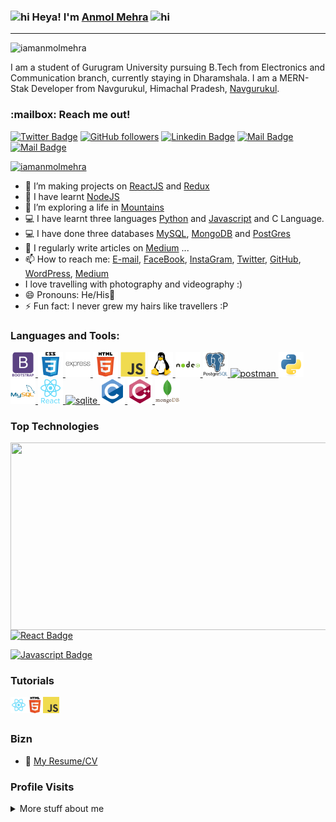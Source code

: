 ### <img src="https://user-images.githubusercontent.com/1303154/88677602-1635ba80-d120-11ea-84d8-d263ba5fc3c0.gif" width="28px" alt="hi"> Heya! I'm [Anmol Mehra](https://github.com/NavidMansuri5155) <img src="https://user-images.githubusercontent.com/1303154/88677602-1635ba80-d120-11ea-84d8-d263ba5fc3c0.gif" width="28px"  alt="hi">

<hr />

<p align="left"> <img src="https://komarev.com/ghpvc/?username=iamanmolmehra&label=Profile%20views&color=0e75b6&style=flat" alt="iamanmolmehra" /> </p>

I am a student of Gurugram University pursuing B.Tech from Electronics and Communication branch, currently staying in Dharamshala. I am a MERN-Stak Developer from Navgurukul, Himachal Pradesh, [Navgurukul](https://navgurukul.org/).

<h3>:mailbox: Reach me out!</h3>

[![Twitter Badge](https://img.shields.io/badge/-@iamanmolmehra-1ca0f1?style=flat&labelColor=1ca0f1&logo=twitter&logoColor=white&link=https://twitter.com/Ipnywis)](https://twitter.com/iamanmolmehra) [![GitHub followers](https://img.shields.io/github/followers/8?color=withe&label=GitHub&logo=Github&style=social)](https://github.com/iamanmolmehra) [![Linkedin Badge](https://img.shields.io/badge/-Anmol-0e76a8?style=flat&labelColor=0e76a8&logo=linkedin&logoColor=white)](https://www.linkedin.com/in/anmol-mehra-224163214/) [![Mail Badge](https://img.shields.io/badge/-@iamanmolmehra?style=flat&labelColor=e84393&logo=instagram&logoColor=white)](https://www.instagram.com/iamanmolmehra) [![Mail Badge](https://img.shields.io/badge/Anmol-c0392b?style=flat&labelColor=c0392b&logo=gmail&logoColor=white)](https://iamanmolmehra@gmail.com)

<p align="left"> <a href="https://github.com/ryo-ma/github-profile-trophy"><img src="https://github-profile-trophy.vercel.app/?username=iamanmolmehra" alt="iamanmolmehra" /></a> </p>

<!-- TODO: Add last video link -->

- 🌱 I’m making projects on [ReactJS](https://reactjs.org/docs/getting-started.html) and [Redux](https://redux.js.org)
- 👯 I have learnt [NodeJS](https://nodejs.org/en/)
- 🤔 I’m exploring a life in [Mountains](https://en.wikipedia.org/wiki/Dharamshala)
- 💻 I have learnt three languages [Python](https://www.python.org) and [Javascript](https://www.javascript.com) and C Language.
- 💻 I have done three databases [MySQL](https://www.mysql.com), [MongoDB](https://www.mongodb.com) and [PostGres](https://www.postgresql.org)
- 📝 I regularly write articles on [Medium](https://navidmansuri.medium.com/) ...
- 📫 How to reach me: [E-mail](iamanmolmehra@gmail.com), [FaceBook](https://www.facebook.com/profile.php?id=100008721277015), [InstaGram](https://www.instagram.com/iamanmolmehra), [Twitter](@iamanmolmehra), [GitHub](https://github.com/iamanmolmehra), [WordPress](https://wordpress.com/page/iamanmolmehra.wordpress.com/home), [Medium](https://medium.com/@iamanmolmehra)
- I love travelling with photography and videography :)
- 😄 Pronouns: He/His🧑 
- ⚡ Fun fact: I never grew my hairs like travellers :P

<h3 align="left">Languages and Tools:</h3>
<p align="left"> <a href="https://getbootstrap.com" target="_blank"> <img src="https://raw.githubusercontent.com/devicons/devicon/master/icons/bootstrap/bootstrap-plain-wordmark.svg" alt="bootstrap" width="40" height="40"/> </a> <a href="https://www.w3schools.com/css/" target="_blank"> <img src="https://raw.githubusercontent.com/devicons/devicon/master/icons/css3/css3-original-wordmark.svg" alt="css3" width="40" height="40"/> </a> <a href="https://expressjs.com" target="_blank"> <img src="https://raw.githubusercontent.com/devicons/devicon/master/icons/express/express-original-wordmark.svg" alt="express" width="40" height="40"/> </a> </a> <a href="https://www.w3.org/html/" target="_blank"> <img src="https://raw.githubusercontent.com/devicons/devicon/master/icons/html5/html5-original-wordmark.svg" alt="html5" width="40" height="40"/> </a> <a href="https://developer.mozilla.org/en-US/docs/Web/JavaScript" target="_blank"> <img src="https://raw.githubusercontent.com/devicons/devicon/master/icons/javascript/javascript-original.svg" alt="javascript" width="40" height="40"/> </a> <a href="https://www.linux.org/" target="_blank"> <img src="https://raw.githubusercontent.com/devicons/devicon/master/icons/linux/linux-original.svg" alt="linux" width="40" height="40"/> </a> <a href="https://nodejs.org" target="_blank"> <img src="https://raw.githubusercontent.com/devicons/devicon/master/icons/nodejs/nodejs-original-wordmark.svg" alt="nodejs" width="40" height="40"/> </a> <a href="https://www.postgresql.org" target="_blank"> <img src="https://raw.githubusercontent.com/devicons/devicon/master/icons/postgresql/postgresql-original-wordmark.svg" alt="postgresql" width="40" height="40"/> </a> <a href="https://postman.com" target="_blank"> <img src="https://www.vectorlogo.zone/logos/getpostman/getpostman-icon.svg" alt="postman" width="40" height="40"/> </a> <a href="https://www.python.org" target="_blank"> <img src="https://raw.githubusercontent.com/devicons/devicon/master/icons/python/python-original.svg" alt="python" width="40" height="40"/> <a href="https://www.mysql.com/" target="_blank"> <img src="https://raw.githubusercontent.com/devicons/devicon/master/icons/mysql/mysql-original-wordmark.svg" alt="mysql" width="40" height="40"/> </a> </a> <a href="https://reactjs.org/" target="_blank"> <img
src="https://raw.githubusercontent.com/devicons/devicon/master/icons/react/react-original-wordmark.svg" alt="react" width="40" height="40"/> </a> <a href="https://www.sqlite.org/" target="_blank"> <img src="https://www.vectorlogo.zone/logos/sqlite/sqlite-icon.svg" alt="sqlite" width="40" height="40"/> </a>
<a href="https://www.cprogramming.com/" target="_blank"> <img src="https://raw.githubusercontent.com/devicons/devicon/master/icons/c/c-original.svg" alt="c" width="40" height="40"/> </a> <a href="https://www.w3schools.com/cpp/" target="_blank"> <img src="https://raw.githubusercontent.com/devicons/devicon/master/icons/cplusplus/cplusplus-original.svg" alt="cplusplus" width="40" height="40"/> </a> 
<a href="https://www.mongodb.com/" target="_blank"> <img src="https://raw.githubusercontent.com/devicons/devicon/master/icons/mongodb/mongodb-original-wordmark.svg" alt="mongodb" width="40" height="40"/> </a>
</p>

<h3>Top Technologies</h3>

<img align="right" height="300px"  width="600px" src="https://raw.githubusercontent.com/abhisheknaiidu/abhisheknaiidu/master/code.gif" />
<!-- TODO: Make technologies links takes you to repositories -->

[![React Badge](https://img.shields.io/badge/-React-61DBFB?style=for-the-badge&labelColor=black&logo=react&logoColor=61DBFB)](#)  

[![Javascript Badge](https://img.shields.io/badge/-Javascript-F0DB4F?style=for-the-badge&labelColor=black&logo=javascript&logoColor=F0DB4F)](#) 


### Tutorials

<img align="left" alt="React" width="26px" src="https://raw.githubusercontent.com/github/explore/80688e429a7d4ef2fca1e82350fe8e3517d3494d/topics/react/react.png" /><img align="left" alt="HTML5" width="26px" src="https://raw.githubusercontent.com/github/explore/80688e429a7d4ef2fca1e82350fe8e3517d3494d/topics/html/html.png" /><img align="left" alt="JavaScript" width="26px" src="https://raw.githubusercontent.com/github/explore/80688e429a7d4ef2fca1e82350fe8e3517d3494d/topics/javascript/javascript.png" />

<br />
<br />


### Bizn
- :paperclip: [My Resume/CV](https://docs.google.com/document/d/1XKCdmywhVggVQ7Q0jj4mrpHI8BJeStNv57gVAvvLGU8/edit?ts=60eae790)        


<h3>Profile Visits</h3> 


 <details> 
 <summary>
  More stuff about me
</summary> 

<br >

I have been brought up in gurgaon between IT companies and technologies taking place everyday. I became a [MENSA](https://www.mensa.org) India scholar when I was in my school clearing the IQ test with 99+ percentile, be it finacial or family problems, MENSA is always helping me and we are getting sponsed by [INDIGO](https://www.goindigo.in) airlines.

#### What is GitHub? <img  width="300px" align="right" src="https://connectnigeria.com/articles/wp-content/uploads/2018/11/GitHub-2.png" alt="github..." />
GitHub is a code hosting platform for version control and collaboration. It lets you and others work together on projects from anywhere. This tutorial teaches you GitHub essentials like repositories, branches, commits, and Pull Requests.


<h3>Github Stats</h3>

[![Anmol GitHub stats](https://github-readme-stats.vercel.app/api?username=iamanmolmehra&hide=contribs,prs&theme=tokyonight)](https://github.com/iamanmolmehra/github-readme-stats)

<h3>Friend</h3>
<img height="20px" width="20px" src="https://avatars.githubusercontent.com/u/44016225?v=4"><a href="https://github.com/anandpatel504"></a></img>
<img height="20px" width="20px" src="https://avatars.githubusercontent.com/u/62738420?v=4"><a href="https://github.com/satpalaalaria"></a></img>
<img height="20px" width="20px" src="https://avatars.githubusercontent.com/u/61968702?v=4"><a href="https://github.com/umesh8800"></a></img>
<img height="20px" width="20px" src="https://avatars.githubusercontent.com/u/68850504?v=4"><a href="https://github.com/prabhakarsarkar"></a></img>


</details>

